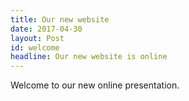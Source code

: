 ```yaml
---
title: Our new website
date: 2017-04-30
layout: Post
id: welcome
headline: Our new website is online
---
```

Welcome to our new online presentation.
